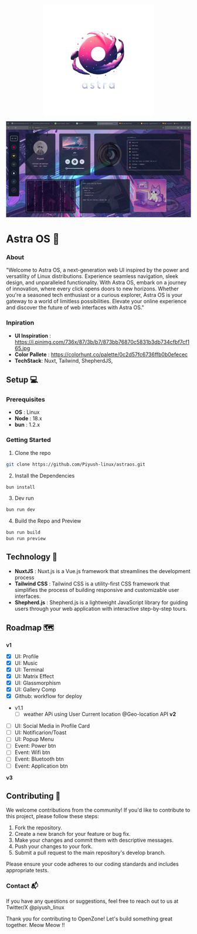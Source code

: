 <div align="center">
	<img width="300px" src="/docs/logo.png" />
</div>

![](/docs/s1.png)

# Astra OS 🔮

### About
"Welcome to Astra OS, a next-generation web UI inspired by the power and versatility of Linux distributions. Experience seamless navigation, sleek design, and unparalleled functionality. With Astra OS, embark on a journey of innovation, where every click opens doors to new horizons. Whether you're a seasoned tech enthusiast or a curious explorer, Astra OS is your gateway to a world of limitless possibilities. Elevate your online experience and discover the future of web interfaces with Astra OS."

### Inpiration
- __UI Inspiration__ : https://i.pinimg.com/736x/87/3b/b7/873bb76870c5831b3db734cfbf7cf165.jpg
- __Color Pallete__ : https://colorhunt.co/palette/0c2d57fc6736ffb0b0efecec
- __TechStack__: Nuxt, Tailwind, ShepherdJS, 

## Setup 💻

### Prerequisites
- __OS__ : Linux
- __Node__ : 18.x
- __bun__ : 1.2.x

### Getting Started
1. Clone the repo
```sh
git clone https://github.com/Piyush-linux/astraos.git
```
2. Install the Dependencies
```sh
bun install
```
3. Dev run
```sh
bun run dev
```
4. Build the Repo and Preview
```sh
bun run build
bun run preview
```

## Technology 🚀
- __NuxtJS__ : Nuxt.js is a Vue.js framework that streamlines the development process
- __Tailwind CSS__ : Tailwind CSS is a utility-first CSS framework that simplifies the process of building responsive and customizable user interfaces.
- __Shepherd.js__ : Shepherd.js is a lightweight JavaScript library for guiding users through your web application with interactive step-by-step tours. 

## Roadmap 🗺️

__v1__
- [X] UI: Profile
- [X] UI: Music
- [x] UI: Terminal
- [x] UI: Matrix Effect
- [x] UI: Glassmorphism
- [x] UI: Gallery Comp
- [x] Github: workflow for deploy
+ v1.1
	- [ ] weather APi using User Current location @Geo-location API
__v2__
- [ ] UI: Social Media in Profile Card
- [ ] UI: Notificarion/Toast  
- [ ] UI: Popup Menu 
- [ ] Event: Power btn 
- [ ] Event: Wifi btn
- [ ] Event: Bluetooth btn
- [ ] Event: Application btn

__v3__



## Contributing 🌱

We welcome contributions from the community! If you'd like to contribute to this project, please follow these steps:
1. Fork the repository.
2. Create a new branch for your feature or bug fix.
3. Make your changes and commit them with descriptive messages.
4. Push your changes to your fork.
5. Submit a pull request to the main repository's develop branch.

Please ensure your code adheres to our coding standards and includes appropriate tests.

### Contact 📬

If you have any questions or suggestions, feel free to reach out to us at Twitter/X @piyush_linux

Thank you for contributing to OpenZone! Let's build something great together.
Meow Meow !!
